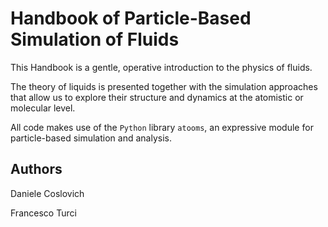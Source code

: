 # Handbook of Particle-Based Simulation of Fluids

This Handbook is a gentle, operative introduction to the physics of fluids.

The theory of liquids is presented together with the simulation approaches that allow us to explore their structure and dynamics at the atomistic or molecular level.


All code makes use of the `Python` library `atooms`, an expressive module for particle-based simulation and  analysis.



## Authors

Daniele Coslovich

Francesco Turci
